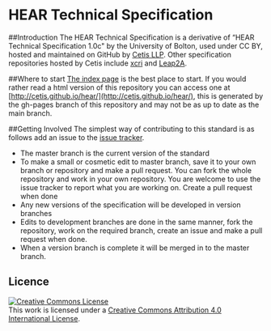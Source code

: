 # HEAR Technical Specification

##Introduction
The HEAR Technical Specification is a derivative of “HEAR Technical Specification 1.0c" by the University of Bolton, used under CC BY, hosted and maintained on GitHub by [Cetis LLP](http://cetis.org.uk). Other specification repositories hosted by Cetis include [xcri](https://github.com/Cetis/xcri/) and [Leap2A](https://github.com/Cetis/leap2a).

##Where to start
[The index page](https://github.com/Cetis/hear/blob/master/index.md) is the best place to start. If you would rather read a html version of this repository you can access one at [http://cetis.github.io/hear/](http://cetis.github.io/hear/), this is generated by the gh-pages branch of this repository and may not be as up to date as the main branch.

##Getting Involved
The simplest way of contributing to this standard is as follows add an issue to the [issue tracker](https://github.com/Cetis/hear/issues).

- The master branch is the current version of the standard
- To make a small or cosmetic edit to master branch, save it to your own branch or repository and make a pull request.  You can fork the whole repository and work in your own repository. You are welcome to use the issue tracker to report what you are working on. Create a pull request when done
- Any new versions of the specification will be developed in version branches
- Edits to development branches are done in the same manner, fork the repository, work on the required branch, create an issue and make a pull request when done.
- When a version branch is complete it will be merged in to the master branch.
 
## Licence
<a rel="license" href="http://creativecommons.org/licenses/by/4.0/"><img alt="Creative Commons License" style="border-width:0" src="https://i.creativecommons.org/l/by/4.0/88x31.png" /></a><br />This work is licensed under a <a rel="license" href="http://creativecommons.org/licenses/by/4.0/">Creative Commons Attribution 4.0 International License</a>.
